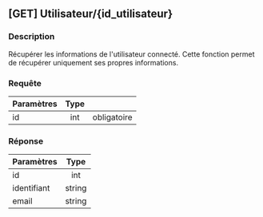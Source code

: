 ﻿---
id: Get utilisateur
hide_title: \[GET\] Utilisateur/\{id_utilisateur\}
---
## \[GET\] Utilisateur/\{id_utilisateur\}

### Description

Récupérer les informations de l'utilisateur connecté.
Cette fonction permet de récupérer uniquement ses propres informations.


### Requête

| Paramètres       |Type      ||
| ------------- | :-----------: | -----: |
| id      | int | obligatoire |


### Réponse

| Paramètres       |Type      |
| ------------- | :-----------: |
| id      | int |  
| identifiant      |   string    |
| email |   string    | 


